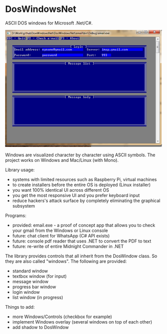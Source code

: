# DosWindowsNet
ASCII DOS windows for Microsoft .Net/C#. 

![Alt text](/screenshots/email1.png?raw=true "email.exe can check e-mail from gmail")

Windows are visualized character by character using ASCII symbols. The project works on Windows and Mac/Linux (with Mono).

Library usage:

  * systems with limited resources such as Raspberry Pi, virtual machines
  * to create installers before the entire OS is deployed (Linux installer)
  * you want 100% identical UI across different OS
  * you get the most responsive UI and you prefer keyboard input
  * reduce hackers's attack surface by completely eliminating the graphical subsystem

Programs:
  * provided: email.exe - a proof of concept app that allows you to check your gmail from the Windows or Linux console
  * future: chat client for WhatsApp (C# API exists)
  * future: console pdf reader that uses .NET to convert the PDF to text
  * future: re-write of entire Midnight Commander in .NET

The library provides controls that all inherit from the DosWindow class. So they are also called "windows". The following are provided:
  * standard window
  * textbox window (for input)
  * message window
  * progress bar window 
  * login window
  * list window (in progress)
  
Things to add:
  * more Windows/Controls (checkbox for example)
  * implement Windows overlay (several windows on top of each other)
  * add shadow to DosWindow


